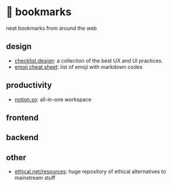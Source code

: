 # :rocket: bookmarks
neat bookmarks from around the web

## design
  - [checklist.design](https://www.checklist.design/ "https://www.checklist.design/"): a collection of the best UX and UI practices.
  - [emoji cheat sheet](https://www.webfx.com/tools/emoji-cheat-sheet/ "https://www.webfx.com/tools/emoji-cheat-sheet/"): list of emoji with markdown codes
  
## productivity 

  - [notion.so](https://www.notion.so "https://www.notion.so"): all-in-one workspace

## frontend

## backend

## other

  - [ethical.net/resources](https://ethical.net/resources/ "https://ethical.net/resources/"): huge repository of ethical alternatives to mainstream stuff

